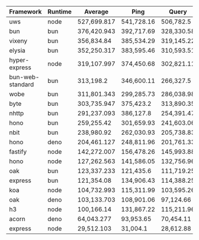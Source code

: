 
|  Framework       | Runtime | Average | Ping       | Query      | Body       |
| ---------------- | ------- | ------- | ---------- | ---------- | ---------- |
| uws | node | 527,699.817 | 541,728.16 | 506,782.5 | 534,588.79 |
| bun | bun | 376,420.943 | 392,717.69 | 328,330.58 | 408,214.56 |
| vixeny | bun | 356,834.84 | 385,534.29 | 319,145.22 | 365,825.01 |
| elysia | bun | 352,250.317 | 383,595.46 | 310,593.51 | 362,561.98 |
| hyper-express | node | 319,107.997 | 374,450.68 | 302,821.11 | 280,052.2 |
| bun-web-standard | bun | 313,198.2 | 346,600.11 | 266,327.5 | 326,666.99 |
| wobe | bun | 311,801.343 | 299,285.73 | 286,038.98 | 350,079.32 |
| byte | bun | 303,735.947 | 375,423.2 | 313,890.35 | 221,894.29 |
| nhttp | bun | 291,237.093 | 386,127.8 | 254,391.47 | 233,192.01 |
| hono | bun | 259,255.42 | 301,659.93 | 241,603.06 | 234,503.27 |
| nbit | bun | 238,980.92 | 262,030.93 | 205,738.83 | 249,173 |
| hono | deno | 204,461.127 | 248,811.96 | 201,761.33 | 162,810.09 |
| fastify | node | 142,272.007 | 156,478.26 | 145,993.88 | 124,343.88 |
| hono | node | 127,262.563 | 141,586.05 | 132,756.96 | 107,444.68 |
| oak | bun | 123,337.233 | 121,435.6 | 111,719.25 | 136,856.85 |
| express | bun | 121,354.08 | 134,906.43 | 114,388.25 | 114,767.56 |
| koa | node | 104,732.993 | 115,311.99 | 103,595.26 | 95,291.73 |
| oak | deno | 103,133.703 | 108,901.06 | 97,124.66 | 103,375.39 |
| h3 | node | 100,166.14 | 131,867.22 | 115,211.96 | 53,419.24 |
| acorn | deno | 64,043.277 | 93,953.65 | 70,454.11 | 27,722.07 |
| express | node | 29,512.103 | 31,004.1 | 28,612.88 | 28,919.33 |